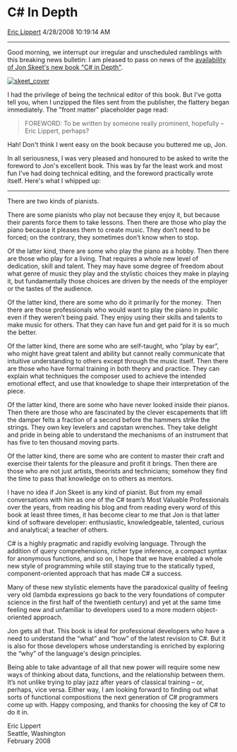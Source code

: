 <div id="page">

# C\# In Depth

[Eric Lippert](https://social.msdn.microsoft.com/profile/Eric%20Lippert) 4/28/2008 10:19:14 AM

-----

<div id="content">

<div class="mine">

Good morning, we interrupt our irregular and unscheduled ramblings with this breaking news bulletin: I am pleased to pass on news of the [availability of Jon Skeet's new book "C\# in Depth"](http://msmvps.com/blogs/jon.skeet/archive/2008/04/24/c-in-depth-it-s-really-real.aspx).

[![skeet\_cover](https://msdnshared.blob.core.windows.net/media/TNBlogsFS/BlogFileStorage/blogs_msdn/ericlippert/WindowsLiveWriter/CInDepth_13D12/skeet_cover_3.jpg)](http://www.manning.com/skeet/)

I had the privilege of being the technical editor of this book. But I've gotta tell you, when I unzipped the files sent from the publisher, the flattery began immediately. The "front matter" placeholder page read:

> FOREWORD: To be written by someone really prominent, hopefully – Eric Lippert, perhaps?

Hah\! Don't think I went easy on the book because you buttered me up, Jon.

In all seriousness, I was very pleased and honoured to be asked to write the foreword to Jon's excellent book. This was by far the least work and most fun I've had doing technical editing, and the foreword practically wrote itself. Here's what I whipped up:

-----

There are two kinds of pianists.

There are some pianists who play not because they enjoy it, but because their parents force them to take lessons. Then there are those who play the piano because it pleases them to create music. They don’t need to be forced; on the contrary, they sometimes don’t know when to stop.

Of the latter kind, there are some who play the piano as a hobby. Then there are those who play for a living. That requires a whole new level of dedication, skill and talent. They may have some degree of freedom about what genre of music they play and the stylistic choices they make in playing it, but fundamentally those choices are driven by the needs of the employer or the tastes of the audience.

Of the latter kind, there are some who do it primarily for the money.  Then there are those professionals who would want to play the piano in public even if they weren’t being paid. They enjoy using their skills and talents to make music for others. That they can have fun and get paid for it is so much the better.

Of the latter kind, there are some who are self-taught, who “play by ear”, who might have great talent and ability but cannot really communicate that intuitive understanding to others except through the music itself. Then there are those who have formal training in both theory and practice. They can explain what techniques the composer used to achieve the intended emotional effect, and use that knowledge to shape their interpretation of the piece.

Of the latter kind, there are some who have never looked inside their pianos. Then there are those who are fascinated by the clever escapements that lift the damper felts a fraction of a second before the hammers strike the strings. They own key levelers and capstan wrenches. They take delight and pride in being able to understand the mechanisms of an instrument that has five to ten thousand moving parts.

Of the latter kind, there are some who are content to master their craft and exercise their talents for the pleasure and profit it brings. Then there are those who are not just artists, theorists and technicians; somehow they find the time to pass that knowledge on to others as mentors.

I have no idea if Jon Skeet is any kind of pianist. But from my email conversations with him as one of the C\# team’s Most Valuable Professionals over the years, from reading his blog and from reading every word of this book at least three times, it has become clear to me that Jon is that latter kind of software developer: enthusiastic, knowledgeable, talented, curious and analytical; a teacher of others.

C\# is a highly pragmatic and rapidly evolving language. Through the addition of query comprehensions, richer type inference, a compact syntax for anonymous functions, and so on, I hope that we have enabled a whole new style of programming while still staying true to the statically typed, component-oriented approach that has made C\# a success.

Many of these new stylistic elements have the paradoxical quality of feeling very old (lambda expressions go back to the very foundations of computer science in the first half of the twentieth century) and yet at the same time feeling new and unfamiliar to developers used to a more modern object-oriented approach.

Jon gets all that. This book is ideal for professional developers who have a need to understand the “what” and “how” of the latest revision to C\#. But it is also for those developers whose understanding is enriched by exploring the “why” of the language's design principles.

Being able to take advantage of all that new power will require some new ways of thinking about data, functions, and the relationship between them. It’s not unlike trying to play jazz after years of classical training – or, perhaps, vice versa. Either way, I am looking forward to finding out what sorts of functional compositions the next generation of C\# programmers come up with. Happy composing, and thanks for choosing the key of C\# to do it in.

Eric Lippert  
Seattle, Washington  
February 2008

</div>

</div>

</div>

